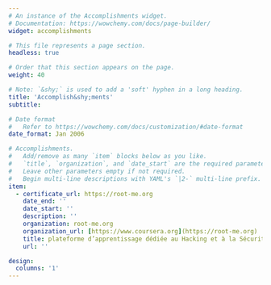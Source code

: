 ```yaml
---
# An instance of the Accomplishments widget.
# Documentation: https://wowchemy.com/docs/page-builder/
widget: accomplishments

# This file represents a page section.
headless: true

# Order that this section appears on the page.
weight: 40

# Note: `&shy;` is used to add a 'soft' hyphen in a long heading.
title: 'Accomplish&shy;ments'
subtitle:

# Date format
#   Refer to https://wowchemy.com/docs/customization/#date-format
date_format: Jan 2006

# Accomplishments.
#   Add/remove as many `item` blocks below as you like.
#   `title`, `organization`, and `date_start` are the required parameters.
#   Leave other parameters empty if not required.
#   Begin multi-line descriptions with YAML's `|2-` multi-line prefix.
item:
  - certificate_url: https://root-me.org
    date_end: ''
    date_start: ''
    description: ''
    organization: root-me.org
    organization_url: [https://www.coursera.org](https://root-me.org)
    title: plateforme d’apprentissage dédiée au Hacking et à la Sécurité de l’Information
    url: ''

design:
  columns: '1'
---
```

